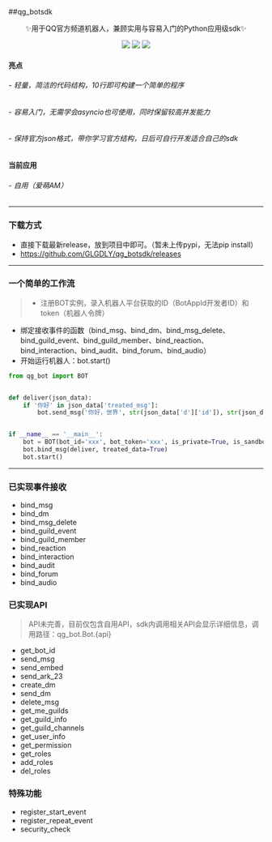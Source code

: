 ##qg_botsdk

<div align="center">
✨用于QQ官方频道机器人，兼顾实用与容易入门的Python应用级sdk✨

![](https://img.shields.io/badge/language-python-green.svg)
![](https://img.shields.io/badge/license-MIT-orange.svg)
![](https://img.shields.io/github/v/release/GDLYGL/qg_botsdk)
</div>

#### 亮点
###### - 轻量，简洁的代码结构，10行即可构建一个简单的程序
###### - 容易入门，无需学会asyncio也可使用，同时保留较高并发能力
###### - 保持官方json格式，带你学习官方结构，日后可自行开发适合自己的sdk

#### 当前应用
###### - 自用（爱萌AM）

------------
### 下载方式

- 直接下载最新release，放到项目中即可。（暂未上传pypi，无法pip install）
- https://github.com/GLGDLY/qg_botsdk/releases

------------
### 一个简单的工作流

> - 注册BOT实例，录入机器人平台获取的ID（BotAppId开发者ID）和token（机器人令牌）
- 绑定接收事件的函数（bind_msg、bind_dm、bind_msg_delete、bind_guild_event、bind_guild_member、bind_reaction、bind_interaction、bind_audit、bind_forum、bind_audio）
- 开始运行机器人：bot.start()

```python
from qg_bot import BOT


def deliver(json_data):
    if '你好' in json_data['treated_msg']:
        bot.send_msg('你好，世界', str(json_data['d']['id']), str(json_data['d']['channel_id']))


if __name__ == '__main__':
    bot = BOT(bot_id='xxx', bot_token='xxx', is_private=True, is_sandbox=True, max_shard=1)
    bot.bind_msg(deliver, treated_data=True)
    bot.start()
```

------------
### 已实现事件接收

- bind_msg
- bind_dm
- bind_msg_delete
- bind_guild_event
- bind_guild_member
- bind_reaction
- bind_interaction
- bind_audit
- bind_forum
- bind_audio

### 已实现API

> API未完善，目前仅包含自用API，sdk内调用相关API会显示详细信息，调用路径：qg_bot.Bot.{api}

- get_bot_id
- send_msg
- send_embed
- send_ark_23
- create_dm
- send_dm
- delete_msg
- get_me_guilds
- get_guild_info
- get_guild_channels
- get_user_info
- get_permission
- get_roles
- add_roles
- del_roles

### 特殊功能

- register_start_event
- register_repeat_event
- security_check
